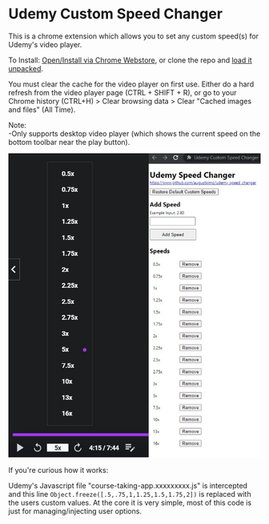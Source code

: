 # Udemy Custom Speed Changer

This is a chrome extension which allows you to set any custom speed(s) for Udemy's video player.

To Install: [Open/Install via Chrome Webstore](https://chrome.google.com/webstore/detail/udemy-custom-speed-change/mfinfiagnpnbijihonbeadgnfbihhpcf/), or clone the repo and [load it unpacked](https://developer.chrome.com/docs/extensions/mv3/getstarted/#unpacked).

You must clear the cache for the video player on first use. Either do a hard refresh from the video player page (CTRL + SHIFT + R), or go to your Chrome history (CTRL+H) > Clear browsing data > Clear "Cached images and files" (All Time).

Note:  
-Only supports desktop video player (which shows the current speed on the bottom toolbar near the play button).  

![Screenshot](/media/screenshot.jpg)

If you're curious how it works: 

Udemy's Javascript file "course-taking-app.xxxxxxxxx.js" is intercepted and this line `Object.freeze([.5,.75,1,1.25,1.5,1.75,2])` is replaced with the users custom values. At the core it is very simple, most of this code is just for managing/injecting user options.
